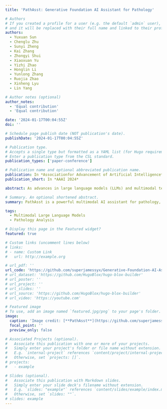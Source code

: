 ```yaml
---
title: 'PathAsst: Generative Foundation AI Assistant for Pathology'

# Authors
# If you created a profile for a user (e.g. the default `admin` user), write the username (folder name) here
# and it will be replaced with their full name and linked to their profile.
authors:
  - Yuxuan Sun
  - Chenglu Zhu
  - Sunyi Zheng 
  - Kai Zhang
  - Zhongyi Shui
  - Xiaoxuan Yu 
  - Yizhi Zhao
  - Honglin Li
  - Yunlong Zhang
  - Ruojia Zhao
  - Xinheng Lyu
  - Lin Yang

# Author notes (optional)
author_notes:
  - 'Equal contribution'
  - 'Equal contribution'

date: '2024-01-17T00:04:55Z'
doi: ''

# Schedule page publish date (NOT publication's date).
publishDate: '2024-01-17T00:04:55Z'

# Publication type.
# Accepts a single type but formatted as a YAML list (for Hugo requirements).
# Enter a publication type from the CSL standard.
publication_types: ['paper-conference']

# Publication name and optional abbreviated publication name.
publication: In *Associationfor Advancement of Artificial Intelligence*
publication_short: In *AAAI 2024*

abstract: As advances in large language models (LLMs) and multimodal techniques continue to mature, the development of general-purpose multimodal large language models (MLLMs) has surged, offering significant applications in interpreting natural images. However, the field of pathology has largely remained untapped, particularly in gathering high-quality data and designing comprehensive model frameworks. To bridge the gap in pathology MLLMs, we present PathAsst, a multimodal generative foundation AI assistant to revolutionize diagnostic and predictive analytics in pathology. The development of PathAsst involves three pivotal steps, data acquisition, CLIP model adaptation, and the training of PathAsst's multimodal generative capabilities. Firstly, we collect over 207K high-quality pathology image-text pairs from authoritative sources. Leveraging the advanced power of ChatGPT, we generate over 180K instruction-following samples. Furthermore, we devise additional instruction-following data specifically tailored for invoking eight pathology-specific sub-models we prepared, allowing the PathAsst to effectively collaborate with these models, enhancing its diagnostic ability. Secondly, by leveraging the collected data, we construct PathCLIP, a pathology-dedicated CLIP, to enhance PathAsst's capabilities in interpreting pathology images. Finally, we integrate PathCLIP with the Vicuna-13b and utilize pathology-specific instruction-tuning data to enhance the multimodal generation capacity of PathAsst and bolster its synergistic interactions with sub-models. The experimental results of PathAsst show the potential of harnessing AI-powered generative foundation model to improve pathology diagnosis and treatment processes.

# Summary. An optional shortened abstract.
summary: PathAsst is a powerful multimodal AI assistant for pathology, utilizing over 207,000 high-quality image-text pairs and advanced instruction-following techniques to significantly enhance diagnostic and predictive analytics in pathology.

tags:
  - Multimodal Large Language Models
  - Pathology Analysis

# Display this page in the Featured widget?
featured: true

# Custom links (uncomment lines below)
# links:
# - name: Custom Link
#   url: http://example.org

# url_pdf: ''
url_code: 'https://github.com/superjamessyx/Generative-Foundation-AI-Assistant-for-Pathology'
# url_dataset: 'https://github.com/HugoBlox/hugo-blox-builder'
# url_poster: ''
# url_project: ''
# url_slides: ''
# url_source: 'https://github.com/HugoBlox/hugo-blox-builder'
# url_video: 'https://youtube.com'

# Featured image
# To use, add an image named `featured.jpg/png` to your page's folder.
image:
  caption: 'Image credit: [**PathAsst**](https://github.com/superjamessyx/Generative-Foundation-AI-Assistant-for-Pathology/blob/main/img/framework.png)'
  focal_point: ''
  preview_only: false

# Associated Projects (optional).
#   Associate this publication with one or more of your projects.
#   Simply enter your project's folder or file name without extension.
#   E.g. `internal-project` references `content/project/internal-project/index.md`.
#   Otherwise, set `projects: []`.
# projects:
#   - example

# Slides (optional).
#   Associate this publication with Markdown slides.
#   Simply enter your slide deck's filename without extension.
#   E.g. `slides: "example"` references `content/slides/example/index.md`.
#   Otherwise, set `slides: ""`.
# slides: example
---
```


<!-- {{% callout note %}}
Click the _Cite_ button above to demo the feature to enable visitors to import publication metadata into their reference management software.
{{% /callout %}}

{{% callout note %}}
Create your slides in Markdown - click the _Slides_ button to check out the example.
{{% /callout %}} -->

<!-- Add the publication's **full text** or **supplementary notes** here. You can use rich formatting such as including [code, math, and images](https://docs.hugoblox.com/content/writing-markdown-latex/). -->
